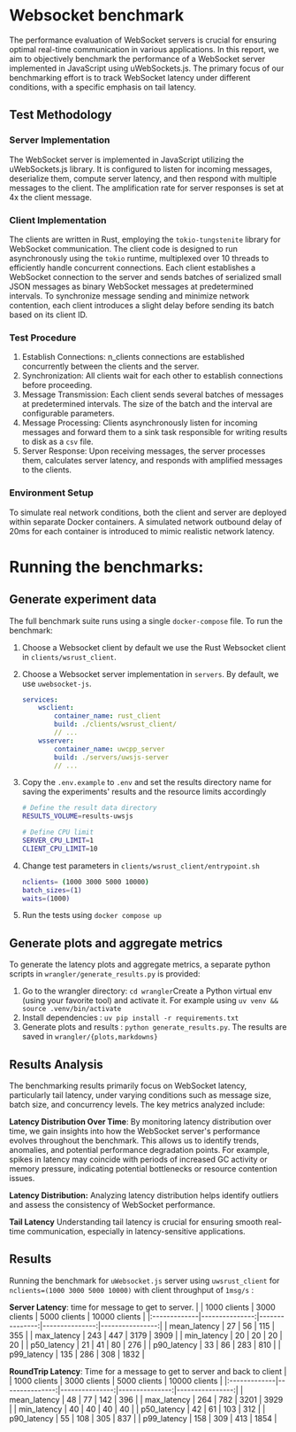 # Websocket benchmark

The performance evaluation of WebSocket servers is crucial for ensuring optimal real-time communication in various applications. In this report, we aim to objectively benchmark the performance of a WebSocket server implemented in JavaScript using uWebSockets.js. The primary focus of our benchmarking effort is to track WebSocket latency under different conditions, with a specific emphasis on tail latency.

## Test Methodology

### Server Implementation

The WebSocket server is implemented in JavaScript utilizing the uWebSockets.js library. It is configured to listen for incoming messages, deserialize them, compute server latency, and then respond with multiple messages to the client. The amplification rate for server responses is set at 4x the client message.

### Client Implementation

The clients are written in Rust, employing the `tokio-tungstenite` library for WebSocket communication. The client code is designed to run asynchronously using the `tokio` runtime, multiplexed over 10 threads to efficiently handle concurrent connections. Each client establishes a WebSocket connection to the server and sends batches of serialized small JSON messages as binary WebSocket messages at predetermined intervals. To synchronize message sending and minimize network contention, each client introduces a slight delay before sending its batch based on its client ID.

### Test Procedure

1. Establish Connections: n_clients connections are established concurrently between the clients and the server.
2. Synchronization: All clients wait for each other to establish connections before proceeding.
3. Message Transmission: Each client sends several batches of messages at predetermined intervals. The size of the batch and the interval are configurable parameters.
4. Message Processing: Clients asynchronously listen for incoming messages and forward them to a sink task responsible for writing results to disk as a `csv` file.
5. Server Response: Upon receiving messages, the server processes them, calculates server latency, and responds with amplified messages to the clients.

### Environment Setup

To simulate real network conditions, both the client and server are deployed within separate Docker containers. A simulated network outbound delay of 20ms for each container is introduced to mimic realistic network latency.

# Running the benchmarks:

## Generate experiment data
The full benchmark suite runs using a single `docker-compose` file. To run the benchmark:

1. Choose a Websocket client by default we use the Rust Websocket client in `clients/wsrust_client`.
2. Choose a Websocket server implementation in `servers`. By default, we use `uwebsocket-js`.
    ```yaml
    services:
        wsclient:
            container_name: rust_client
            build: ./clients/wsrust_client/
            // ...
        wsserver:
            container_name: uwcpp_server
            build: ./servers/uwsjs-server
            // ...
    ```

3. Copy the `.env.example` to `.env` and set the results directory name for saving the experiments' results and the resource limits accordingly
    ```bash
    # Define the result data directory 
    RESULTS_VOLUME=results-uwsjs

    # Define CPU limit
    SERVER_CPU_LIMIT=1
    CLIENT_CPU_LIMIT=10
    ```
4. Change test parameters in `clients/wsrust_client/entrypoint.sh`
    ```bash
    nclients= (1000 3000 5000 10000)
    batch_sizes=(1)
    waits=(1000)
    ```

5. Run the tests using `docker compose up`

## Generate plots and aggregate metrics
To generate the latency plots and aggregate metrics, a separate python scripts in `wrangler/generate_results.py` is provided: 

1. Go to the wrangler directory: `cd wrangler`Create a Python virtual env (using your favorite tool) and activate it. For example using `uv venv && source .venv/bin/activate`
3. Install dependencies : `uv pip install -r requirements.txt`
4. Generate plots and results : `python generate_results.py`. The results are saved in `wrangler/{plots,markdowns}`

## Results Analysis

The benchmarking results primarily focus on WebSocket latency, particularly tail latency, under varying conditions such as message size, batch size, and concurrency levels. The key metrics analyzed include:

**Latency Distribution Over Time**:
By monitoring latency distribution over time, we gain insights into how the WebSocket server's performance evolves throughout the benchmark. This allows us to identify trends, anomalies, and potential performance degradation points. For example, spikes in latency may coincide with periods of increased GC activity or memory pressure, indicating potential bottlenecks or resource contention issues.

**Latency Distribution:**
Analyzing latency distribution helps identify outliers and assess the consistency of WebSocket performance.

**Tail Latency**
Understanding tail latency is crucial for ensuring smooth real-time communication, especially in latency-sensitive applications.

## Results
Running the benchmark for `uWebsocket.js` server using `uwsrust_client` for `nclients=(1000 3000 5000 10000)` with client throughput of `1msg/s` :


**Server Latency**:  time for message to get to server.
|              |   1000 clients |   3000 clients |   5000 clients |   10000 clients |
|:-------------|---------------:|---------------:|---------------:|----------------:|
| mean_latency |             27 |             56 |            115 |             355 |
| max_latency  |            243 |            447 |           3179 |            3909 |
| min_latency  |             20 |             20 |             20 |              20 |
| p50_latency  |             21 |             41 |             80 |             276 |
| p90_latency  |             33 |             86 |            283 |             810 |
| p99_latency  |            135 |            286 |            308 |            1832 |

**RoundTrip Latency**: Time for a message to get to server and back to client
|              |   1000 clients |   3000 clients |   5000 clients |   10000 clients |
|:-------------|---------------:|---------------:|---------------:|----------------:|
| mean_latency |             48 |             77 |            142 |             396 |
| max_latency  |            264 |            782 |           3201 |            3929 |
| min_latency  |             40 |             40 |             40 |              40 |
| p50_latency  |             42 |             61 |            103 |             312 |
| p90_latency  |             55 |            108 |            305 |             837 |
| p99_latency  |            158 |            309 |            413 |            1854 |